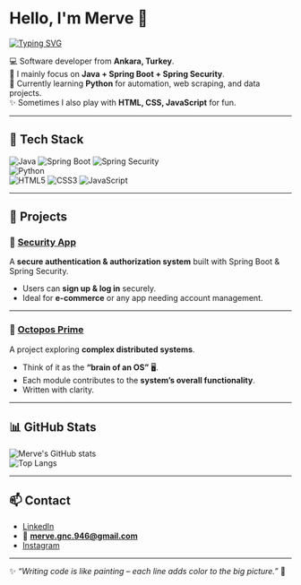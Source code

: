 # Hello, I'm Merve 👋  

[![Typing SVG](https://readme-typing-svg.herokuapp.com/?lines=Java+Developer+in+progress;Spring+Boot+Enthusiast;Python+Learner;Security+Learner;Always+learning+new+things)](https://git.io/typing-svg)

💻 Software developer from **Ankara, Turkey**.  
🌱 I mainly focus on **Java + Spring Boot + Spring Security**.  
🐍 Currently learning **Python** for automation, web scraping, and data projects.  
✨ Sometimes I also play with **HTML, CSS, JavaScript** for fun.  

---

## 🚀 Tech Stack
![Java](https://img.shields.io/badge/Java-ED8B00?style=for-the-badge&logo=java&logoColor=white) 
![Spring Boot](https://img.shields.io/badge/Spring%20Boot-6DB33F?style=for-the-badge&logo=springboot&logoColor=white) 
![Spring Security](https://img.shields.io/badge/Security-000000?style=for-the-badge&logo=Spring-Security&logoColor=white)  
![Python](https://img.shields.io/badge/Python-3776AB?style=for-the-badge&logo=python&logoColor=white)  
![HTML5](https://img.shields.io/badge/HTML5-E34F26?style=for-the-badge&logo=html5&logoColor=white) 
![CSS3](https://img.shields.io/badge/CSS3-1572B6?style=for-the-badge&logo=css3&logoColor=white) 
![JavaScript](https://img.shields.io/badge/JavaScript-323330?style=for-the-badge&logo=javascript&logoColor=f7df1e)

---

## 📌 Projects  

### 🔐 [Security App](https://github.com/mervegonc/security)  
A **secure authentication & authorization system** built with Spring Boot & Spring Security.  
- Users can **sign up & log in** securely.  
- Ideal for **e-commerce** or any app needing account management.  

---

### 🧠 [Octopos Prime](https://github.com/octoposprime)  
A project exploring **complex distributed systems**.  
- Think of it as the **“brain of an OS”** 🖥️.  
- Each module contributes to the **system’s overall functionality**.  
- Written with clarity.  

---

## 📊 GitHub Stats
![Merve's GitHub stats](https://github-readme-stats.vercel.app/api?username=mervegonc&show_icons=true&theme=tokyonight)  
![Top Langs](https://github-readme-stats.vercel.app/api/top-langs/?username=mervegonc&layout=compact&theme=tokyonight)

---

## 📫 Contact
- [LinkedIn](https://www.linkedin.com/in/merve-g%C3%B6nc%C3%BC-b8b837255)  
- 📧 **merve.gnc.946@gmail.com**  
- [Instagram](https://www.instagram.com/mervegoncuart/)  

---

✨ *“Writing code is like painting – each line adds color to the big picture.”* 🎨
